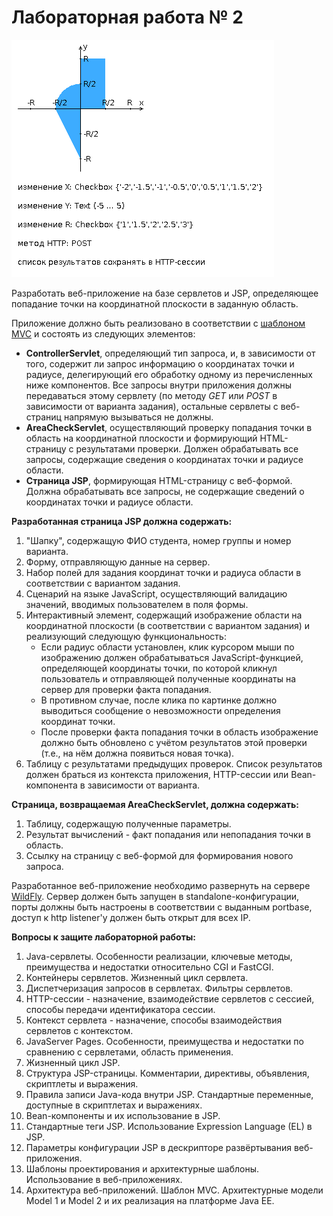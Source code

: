 # Лабораторная работа № 2
![графек](img/img.png)

Разработать веб-приложение на базе сервлетов и JSP, определяющее попадание точки на координатной плоскости в заданную область.

Приложение должно быть реализовано в соответствии с [шаблоном MVC](https://en.wikipedia.org/wiki/Model%E2%80%93view%E2%80%93controller) и состоять из следующих элементов:

- **ControllerServlet**, определяющий тип запроса, и, в зависимости от того, содержит ли запрос информацию о координатах точки и радиусе, делегирующий его обработку одному из перечисленных ниже компонентов. Все запросы внутри приложения должны передаваться этому сервлету (по методу *GET* или *POST* в зависимости от варианта задания), остальные сервлеты с веб-страниц напрямую вызываться не должны. 
- **AreaCheckServlet**, осуществляющий проверку попадания точки в область на координатной плоскости и формирующий HTML-страницу с результатами проверки. Должен обрабатывать все запросы, содержащие сведения о координатах точки и радиусе области. 
- **Страница JSP**, формирующая HTML-страницу с веб-формой. Должна обрабатывать все запросы, не содержащие сведений о координатах точки и радиусе области.

**Разработанная страница JSP должна содержать:**

1) "Шапку", содержащую ФИО студента, номер группы и номер варианта. 
2) Форму, отправляющую данные на сервер. 
3) Набор полей для задания координат точки и радиуса области в соответствии с вариантом задания. 
4) Сценарий на языке JavaScript, осуществляющий валидацию значений, вводимых пользователем в поля формы. 
5) Интерактивный элемент, содержащий изображение области на координатной плоскости (в соответствии с вариантом задания) и реализующий следующую функциональность:
   - Если радиус области установлен, клик курсором мыши по изображению должен обрабатываться JavaScript-функцией, определяющей координаты точки, по которой кликнул пользователь и отправляющей полученные координаты на сервер для проверки факта попадания. 
   - В противном случае, после клика по картинке должно выводиться сообщение о невозможности определения координат точки. 
   - После проверки факта попадания точки в область изображение должно быть обновлено с учётом результатов этой проверки (т.е., на нём должна появиться новая точка).
6) Таблицу с результатами предыдущих проверок. Список результатов должен браться из контекста приложения, HTTP-сессии или Bean-компонента в зависимости от варианта.

**Страница, возвращаемая AreaCheckServlet, должна содержать:**

1) Таблицу, содержащую полученные параметры. 
2) Результат вычислений - факт попадания или непопадания точки в область. 
3) Ссылку на страницу с веб-формой для формирования нового запроса.

Разработанное веб-приложение необходимо развернуть на сервере [WildFly](https://www.wildfly.org/). Сервер должен быть запущен в standalone-конфигурации, порты должны быть настроены в соответствии с выданным portbase, доступ к http listener'у должен быть открыт для всех IP.

**Вопросы к защите лабораторной работы:**

1) Java-сервлеты. Особенности реализации, ключевые методы, преимущества и недостатки относительно CGI и FastCGI. 
2) Контейнеры сервлетов. Жизненный цикл сервлета. 
3) Диспетчеризация запросов в сервлетах. Фильтры сервлетов. 
4) HTTP-сессии - назначение, взаимодействие сервлетов с сессией, способы передачи идентификатора сессии. 
5) Контекст сервлета - назначение, способы взаимодействия сервлетов с контекстом. 
6) JavaServer Pages. Особенности, преимущества и недостатки по сравнению с сервлетами, область применения. 
7) Жизненный цикл JSP. 
8) Структура JSP-страницы. Комментарии, директивы, объявления, скриптлеты и выражения. 
9) Правила записи Java-кода внутри JSP. Стандартные переменные, доступные в скриптлетах и выражениях. 
10) Bean-компоненты и их использование в JSP. 
11) Стандартные теги JSP. Использование Expression Language (EL) в JSP. 
12) Параметры конфигурации JSP в дескрипторе развёртывания веб-приложения. 
13) Шаблоны проектирования и архитектурные шаблоны. Использование в веб-приложениях. 
14) Архитектура веб-приложений. Шаблон MVC. Архитектурные модели Model 1 и Model 2 и их реализация на платформе Java EE.

